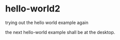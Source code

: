 # hello-world2
trying out the hello world example again

the next hello-world example shall be at the desktop.
